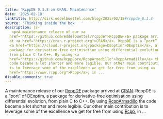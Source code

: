 ```yaml
---
title: 'RcppDE 0.1.8 on CRAN: Maintenance'
date: '2025-02-18'
linkTitle: http://dirk.eddelbuettel.com/blog/2025/02/18#rcppde_0.1.8
source: 'Thinking inside the box   '
description: |2-
   <p>A maintenance release of our <a
  href="https://github.com/eddelbuettel/rcppde">RcppDE</a> package arrived
  at <a href="https://cran.r-project.org">CRAN</a>. RcppDE is a “port” of
  <a href="https://cloud.r-project.org/package=DEoptim">DEoptim</a>, a
  package for derivative-free optimisation using differential evolution,
  from plain C to C++. By using <a
  href="https://github.com/RcppCore/RcppArmadillo">RcppArmadillo</a> the
  code became a lot shorter and more legible. Our other main contribution
  is to leverage some of the excellence we get for free from using <a
  href="https://www.rcpp.org">Rcpp</a>, in ...
disable_comments: true
---
```

 <p>A maintenance release of our <a
href="https://github.com/eddelbuettel/rcppde">RcppDE</a> package arrived
at <a href="https://cran.r-project.org">CRAN</a>. RcppDE is a “port” of
<a href="https://cloud.r-project.org/package=DEoptim">DEoptim</a>, a
package for derivative-free optimisation using differential evolution,
from plain C to C++. By using <a
href="https://github.com/RcppCore/RcppArmadillo">RcppArmadillo</a> the
code became a lot shorter and more legible. Our other main contribution
is to leverage some of the excellence we get for free from using <a
href="https://www.rcpp.org">Rcpp</a>, in ...